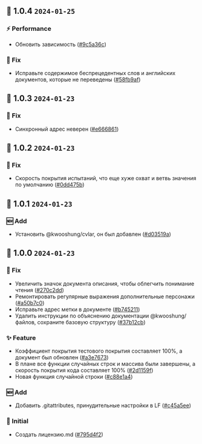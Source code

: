 ## 🎉 1.0.4 `2024-01-25`
### ⚡ Performance
- Обновить зависимость ([#9c5a36c](https://github.com/kwooshung/files/commit/9c5a36c03c5c3f434a41ff34f439d522a6b58422))
### 🐛 Fix
- Исправьте содержимое беспрецедентных слов и английских документов, которые не переведены ([#58fb9af](https://github.com/kwooshung/files/commit/58fb9af2da4dab907abc56f2107bb95344fda8d8))

## 🎉 1.0.3 `2024-01-23`
### 🐛 Fix
- Синхронный адрес неверен ([#e666861](https://github.com/kwooshung/files/commit/e6668611d81dc3799d4652ea6fc3bfd68cc017ef))

## 🎉 1.0.2 `2024-01-23`
### 🐛 Fix
- Скорость покрытия испытаний, что еще хуже охват и ветвь значения по умолчанию ([#0dd475b](https://github.com/kwooshung/files/commit/0dd475b0aa370cc584563fe7f35e2460e08a0e7b))

## 🎉 1.0.1 `2024-01-23`
### 🆕 Add
- Установить @kwooshung/cvlar, он был добавлен ([#d03519a](https://github.com/kwooshung/files/commit/d03519a9b0ddd3df739b029e60d8aaf97fd71088))

## 🎉 1.0.0 `2024-01-23`
### 🐛 Fix
- Увеличить значок документа описания, чтобы облегчить понимание чтения ([#270c2dd](https://github.com/kwooshung/files/commit/270c2ddd9ed91a7ea7d2265020cc9dcb21f77b12))
- Ремонтировать регулярные выражения дополнительные персонажи ([#a50b7c0](https://github.com/kwooshung/files/commit/a50b7c07339b0084478c846b5fe675225442dfd0))
- Исправьте адрес метки в документе ([#b745211](https://github.com/kwooshung/files/commit/b7452116b13812c6ac058228d875f124ff68df36))
- Удалить инструкции по объяснению документации @kwooshung/файлов, сохраните базовую структуру ([#37b12cb](https://github.com/kwooshung/files/commit/37b12cb9edae4859f407a6f5c5a234df0445bf06))
### ✨ Feature
- Коэффициент покрытия тестового покрытия составляет 100%, а документ был обновлен ([#a3e7673](https://github.com/kwooshung/files/commit/a3e767357675a2fc349510572ccaa52b72dad507))
- В плане все функции случайных строк и массива были завершены, а скорость покрытия кода составляет 100% ([#2d1159f](https://github.com/kwooshung/files/commit/2d1159fc6f99ddd0769bc605a17c9269f271627e))
- Новая функция случайной строки ([#c88e1a4](https://github.com/kwooshung/files/commit/c88e1a4e5511e913a6194df93b9e4c07a504813e))
### 🆕 Add
- Добавить .gitattributes, принудительные настройки в LF ([#c45a5ee](https://github.com/kwooshung/files/commit/c45a5ee2722626b288c3088492f23fd9ef886452))
### 🍻 Initial
- Создать лицензию.md ([#795d4f2](https://github.com/kwooshung/files/commit/795d4f2ad6c17e7bcda8077242dc71464bfaee74))